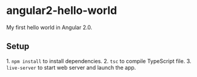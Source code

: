 # angular2-hello-world
My first hello world in Angular 2.0.

<h2>Setup</h2>
1. <code>npm install</code> to install dependencies.
2. <code>tsc</code> to compile TypeScript file.
3. <code>live-server</code> to start web server and launch the app.

